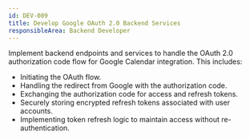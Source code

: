 ```yaml
---
id: DEV-009
title: Develop Google OAuth 2.0 Backend Services
responsibleArea: Backend Developer
---
```

Implement backend endpoints and services to handle the OAuth 2.0 authorization code flow for Google Calendar integration. This includes:
- Initiating the OAuth flow.
- Handling the redirect from Google with the authorization code.
- Exchanging the authorization code for access and refresh tokens.
- Securely storing encrypted refresh tokens associated with user accounts.
- Implementing token refresh logic to maintain access without re-authentication.